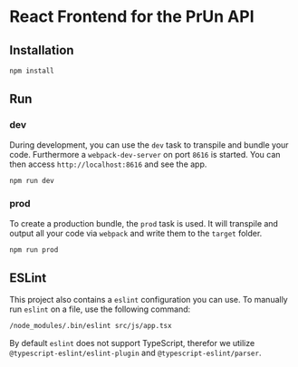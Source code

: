 # React Frontend for the PrUn API

## Installation

```sh 
npm install
``` 

## Run

### dev
During development, you can use the `dev` task to transpile and bundle your code. Furthermore a `webpack-dev-server` on port `8616` is started. You can then access `http://localhost:8616` and see the app.

```sh 
npm run dev
```

### prod
To create a production bundle, the `prod` task is used. It will transpile and output all your code via `webpack` and write them to the `target` folder.

```sh 
npm run prod
```

## ESLint 

This project also contains a `eslint` configuration you can use. To manually run `eslint` on a file, use the following command:

```sh
/node_modules/.bin/eslint src/js/app.tsx
```

By default `eslint` does not support TypeScript, therefor we utilize `@typescript-eslint/eslint-plugin` and `@typescript-eslint/parser`.